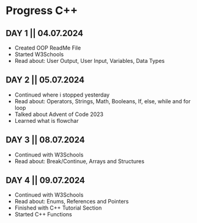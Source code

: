 # Progress C++

## DAY 1 || 04.07.2024
- Created OOP ReadMe File
- Started W3Schools
- Read about: User Output, User Input, Variables, Data Types

## DAY 2 || 05.07.2024
- Continued where i stopped yesterday
- Read about: Operators, Strings, Math, Booleans, If, else, while and for loop
- Talked about Advent of Code 2023
- Learned what is flowchar

## DAY 3 || 08.07.2024
- Continued with W3Schools
- Read about: Break/Continue, Arrays and Structures

## DAY 4 || 09.07.2024
- Continued with W3Schools
- Read about: Enums, References and Pointers
- Finished with C++ Tutorial Section
- Started C++ Functions
  
